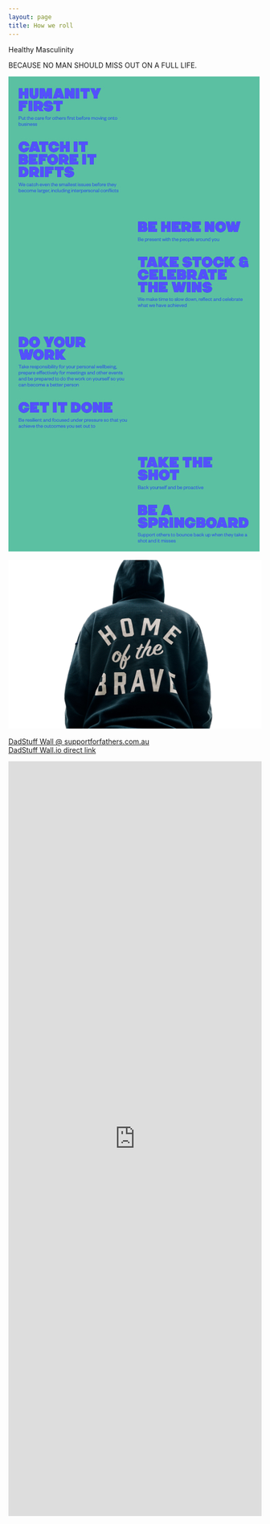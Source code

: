 ```yaml
---
layout: page
title: How we roll
---
```


Healthy Masculinity


BECAUSE NO MAN SHOULD MISS OUT ON A FULL LIFE.

![HowWeRoll](/assets/HowWeRoll.jpg)   

![](/assets/Home-of-The-Brave-Crop.png)

[DadStuff Wall @ supportforfathers.com.au](https://supportforfathers.com.au/dadstuffwall/)   
[DadStuff Wall.io direct link](https://my.walls.io/DadStuff?nobackground=1&show_header=0)  

<iframe loading="lazy" title="The DadStuff wall – The Social Wall for Everyone – Walls.io" src="https://my.walls.io/DadStuff?nobackground=1&amp;show_header=0" width="848" height="1500" frameborder="0" allowfullscreen="allowfullscreen" style="width:100%;height:1500px;border:0"></iframe>
